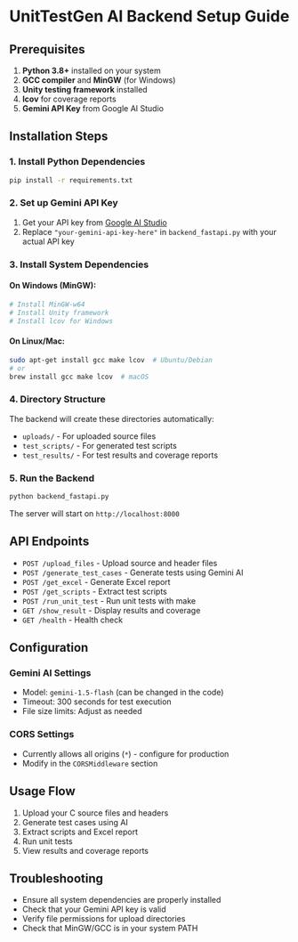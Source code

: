 # UnitTestGen AI Backend Setup Guide

## Prerequisites

1. **Python 3.8+** installed on your system
2. **GCC compiler** and **MinGW** (for Windows)
3. **Unity testing framework** installed
4. **lcov** for coverage reports
5. **Gemini API Key** from Google AI Studio

## Installation Steps

### 1. Install Python Dependencies

```bash
pip install -r requirements.txt
```

### 2. Set up Gemini API Key

1. Get your API key from [Google AI Studio](https://makersuite.google.com/app/apikey)
2. Replace `"your-gemini-api-key-here"` in `backend_fastapi.py` with your actual API key

### 3. Install System Dependencies

#### On Windows (MinGW):
```bash
# Install MinGW-w64
# Install Unity framework
# Install lcov for Windows
```

#### On Linux/Mac:
```bash
sudo apt-get install gcc make lcov  # Ubuntu/Debian
# or
brew install gcc make lcov  # macOS
```

### 4. Directory Structure

The backend will create these directories automatically:
- `uploads/` - For uploaded source files
- `test_scripts/` - For generated test scripts
- `test_results/` - For test results and coverage reports

### 5. Run the Backend

```bash
python backend_fastapi.py
```

The server will start on `http://localhost:8000`

## API Endpoints

- `POST /upload_files` - Upload source and header files
- `POST /generate_test_cases` - Generate tests using Gemini AI
- `POST /get_excel` - Generate Excel report
- `POST /get_scripts` - Extract test scripts
- `POST /run_unit_test` - Run unit tests with make
- `GET /show_result` - Display results and coverage
- `GET /health` - Health check

## Configuration

### Gemini AI Settings
- Model: `gemini-1.5-flash` (can be changed in the code)
- Timeout: 300 seconds for test execution
- File size limits: Adjust as needed

### CORS Settings
- Currently allows all origins (`*`) - configure for production
- Modify in the `CORSMiddleware` section

## Usage Flow

1. Upload your C source files and headers
2. Generate test cases using AI
3. Extract scripts and Excel report
4. Run unit tests
5. View results and coverage reports

## Troubleshooting

- Ensure all system dependencies are properly installed
- Check that your Gemini API key is valid
- Verify file permissions for upload directories
- Check that MinGW/GCC is in your system PATH